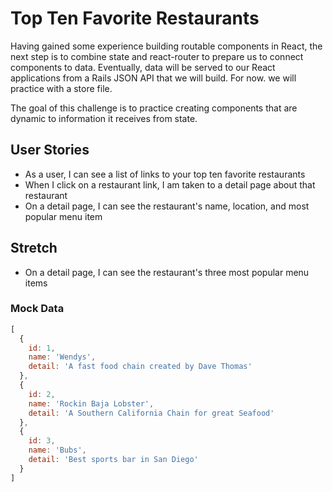 # Top Ten Favorite Restaurants

Having gained some experience building routable components in React, the next step is to combine state and react-router to prepare us to connect components to data. Eventually, data will be served to our React applications from a Rails JSON API that we will build. For now. we will practice with a store file.

The goal of this challenge is to practice creating components that are dynamic to information it receives from state.

## User Stories

- As a user, I can see a list of links to your top ten favorite restaurants
- When I click on a restaurant link, I am taken to a detail page about that restaurant
- On a detail page, I can see the restaurant's name, location, and most popular menu item

## Stretch

- On a detail page, I can see the restaurant's three most popular menu items


### Mock Data
```Javascript
[
  {
    id: 1,
    name: 'Wendys',
    detail: 'A fast food chain created by Dave Thomas'
  },
  {
    id: 2,
    name: 'Rockin Baja Lobster',
    detail: 'A Southern California Chain for great Seafood'
  },
  {
    id: 3,
    name: 'Bubs',
    detail: 'Best sports bar in San Diego'
  }
]
```
